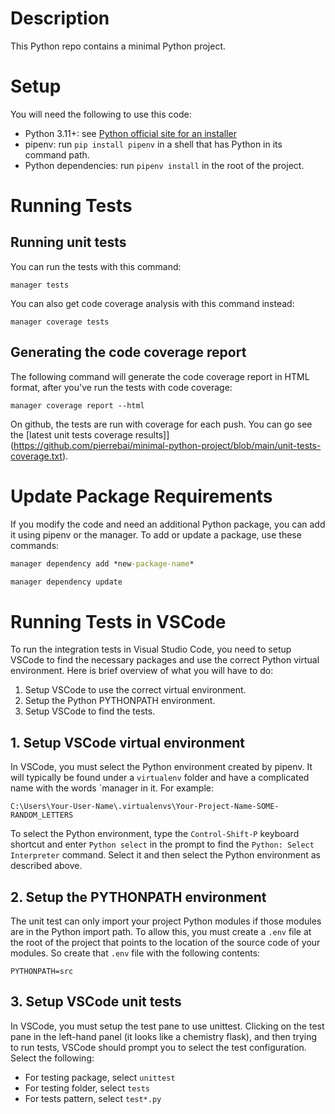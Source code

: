 # Description

This Python repo contains a minimal Python project.

# Setup

You will need the following to use this code:

- Python 3.11+: see [Python official site for an installer](https://www.python.org/)
- pipenv: run `pip install pipenv` in a shell that has Python in its command path.
- Python dependencies: run `pipenv install` in the root of the project.


# Running Tests

## Running unit tests

You can run the tests with this command:

```Running tests
manager tests
```

You can also get code coverage analysis with this command instead:

```Running tests with code coverage
manager coverage tests
```

## Generating the code coverage report

The following command will generate the code coverage report in HTML
format, after you've run the tests with code coverage:

```Generate code coverage report in HTML
manager coverage report --html
```

On github, the tests are run with coverage for each push. You can go see
the [latest unit tests coverage results]](https://github.com/pierrebai/minimal-python-project/blob/main/unit-tests-coverage.txt).


# Update Package Requirements

If you modify the code and need an additional Python package, you can add it
using pipenv or the manager. To add or update a package, use these commands:

```cmd
manager dependency add *new-package-name*
```

```cmd
manager dependency update
```


# Running Tests in VSCode

To run the integration tests in Visual Studio Code, you need to setup VSCode to
find the necessary packages and use the correct Python virtual environment.
Here is brief overview of what you will have to do:

1. Setup VSCode to use the correct virtual environment.
2. Setup the Python PYTHONPATH environment.
3. Setup VSCode to find the tests.

## 1. Setup VSCode virtual environment

In VSCode, you must select the Python environment created by pipenv. It will
typically be found under a `virtualenv` folder and have a complicated name with
the words `manager in it. For example:

```
C:\Users\Your-User-Name\.virtualenvs\Your-Project-Name-SOME-RANDOM_LETTERS
```

To select the Python environment, type the `Control-Shift-P` keyboard shortcut
and enter `Python select` in the prompt to find the `Python: Select Interpreter`
command. Select it and then select the Python environment as described above.

## 2. Setup the PYTHONPATH environment

The unit test can only import your project Python modules if those modules are
in the Python import path. To allow this, you must create a `.env` file at the
root of the project that points to the location of the source code of your
modules. So create that `.env` file with the following contents:

```.env
PYTHONPATH=src
```

## 3. Setup VSCode unit tests

In VSCode, you must setup the test pane to use unittest. Clicking on the test
pane in the left-hand panel (it looks like a chemistry flask), and then trying
to run tests, VSCode should prompt you to select the test configuration. Select
the following:

* For testing package, select `unittest`
* For testing folder, select `tests`
* For tests pattern, select `test*.py`

